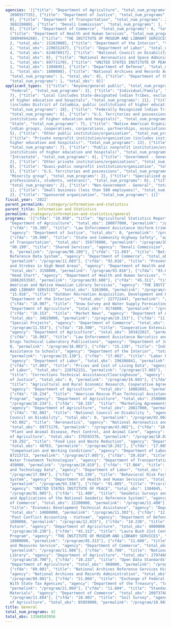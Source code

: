 ```yaml
---
agencies: '[{"title": "Department of Agriculture", "total_num_programs": 13, "total_obs":
  1098557735}, {"title": "Department of Justice", "total_num_programs": 3, "total_obs":
  0}, {"title": "Department of Transportation", "total_num_programs": 2, "total_obs":
  360220000}, {"title": "Denali Commission", "total_num_programs": 1, "total_obs":
  0}, {"title": "Department of Commerce", "total_num_programs": 6, "total_obs": 74471574},
  {"title": "Department of Health and Human Services", "total_num_programs": 3, "total_obs":
  10894094260}, {"title": "THE INSTITUTE OF MUSEUM AND LIBRARY SERVICES", "total_num_programs":
  2, "total_obs": 15263000}, {"title": "Department of the Interior", "total_num_programs":
  2, "total_obs": 229031247}, {"title": "Department of Labor", "total_num_programs":
  4, "total_obs": 624070917}, {"title": "National Council on Disability", "total_num_programs":
  1, "total_obs": 0}, {"title": "National Aeronautics and Space Administration", "total_num_programs":
  1, "total_obs": 69771170}, {"title": "UNITED STATES INSTITUTE OF PEACE", "total_num_programs":
  1, "total_obs": 1304045}, {"title": "Department of Defense", "total_num_programs":
  1, "total_obs": 1800008}, {"title": "National Archives and Records Administration",
  "total_num_programs": 1, "total_obs": 0}, {"title": "Department of the Treasury",
  "total_num_programs": 1, "total_obs": 0}]'
applicant_types: '[{"title": "Anyone/general public", "total_num_programs": 18}, {"title":
  "Federal", "total_num_programs": 3}, {"title": "Individual/Family", "total_num_programs":
  7}, {"title": "Local (includes State-designated lndian Tribes, excludes institutions
  of higher education and hospitals", "total_num_programs": 11}, {"title": "State
  (includes District of Columbia, public institutions of higher education and hospitals)",
  "total_num_programs": 18}, {"title": "Federally Recognized lndian Tribal Governments",
  "total_num_programs": 8}, {"title": "U.S. Territories and possessions (includes
  institutions of higher education and hospitals)", "total_num_programs": 10}, {"title":
  "State", "total_num_programs": 7}, {"title": "Native American Organizations (includes
  lndian groups, cooperatives, corporations, partnerships, associations)", "total_num_programs":
  5}, {"title": "Other public institution/organization", "total_num_programs": 7},
  {"title": "Private nonprofit institution/organization (includes institutions of
  higher education and hospitals)", "total_num_programs": 13}, {"title": "Profit organization",
  "total_num_programs": 7}, {"title": "Public nonprofit institution/organization (includes
  institutions of higher education and hospitals)", "total_num_programs": 15}, {"title":
  "Intrastate", "total_num_programs": 4}, {"title": "Government - General", "total_num_programs":
  2}, {"title": "Other private institutions/organizations", "total_num_programs":
  8}, {"title": "Quasi-public nonprofit institution/organization", "total_num_programs":
  5}, {"title": "U.S. Territories and possessions", "total_num_programs": 4}, {"title":
  "Minority group", "total_num_programs": 2}, {"title": "Specialized group (e.g. health
  professionals, students, veterans)", "total_num_programs": 6}, {"title": "Interstate",
  "total_num_programs": 2}, {"title": "Non-Government - General", "total_num_programs":
  1}, {"title": "Small business (less than 500 employees)", "total_num_programs":
  2}, {"title": "Sponsored organization", "total_num_programs": 1}]'
fiscal_year: '2022'
parent_permalink: /category/information-and-statistics
parent_title: Information and Statistics
permalink: /category/information-and-statistics/general
programs: '[{"cfda": "10.950", "title": "Agricultural Statistics Reports", "agency":
  "Department of Agriculture", "total_obs": 200077000, "permalink": "/program/10.950"},
  {"cfda": "16.305", "title": "Law Enforcement Assistance Uniform Crime Reports",
  "agency": "Department of Justice", "total_obs": 0, "permalink": "/program/16.305"},
  {"cfda": "20.600", "title": "State and Community Highway Safety", "agency": "Department
  of Transportation", "total_obs": 359770000, "permalink": "/program/20.600"}, {"cfda":
  "90.199", "title": "Shared Services", "agency": "Denali Commission", "total_obs":
  0, "permalink": "/program/90.199"}, {"cfda": "11.603", "title": "National Standard
  Reference Data System", "agency": "Department of Commerce", "total_obs": 12320770,
  "permalink": "/program/11.603"}, {"cfda": "93.816", "title": "Preventing Heart Attacks
  and Strokes in High Need Areas", "agency": "Department of Health and Human Services",
  "total_obs": 3150000, "permalink": "/program/93.816"}, {"cfda": "93.600", "title":
  "Head Start", "agency": "Department of Health and Human Services", "total_obs":
  10862653587, "permalink": "/program/93.600"}, {"cfda": "45.311", "title": "Native
  American and Native Hawaiian Library Services", "agency": "THE INSTITUTE OF MUSEUM
  AND LIBRARY SERVICES", "total_obs": 5263000, "permalink": "/program/45.311"}, {"cfda":
  "15.916", "title": "Outdoor Recreation Acquisition, Development and Planning", "agency":
  "Department of the Interior", "total_obs": 227722447, "permalink": "/program/15.916"},
  {"cfda": "10.907", "title": "Snow Survey and Water Supply Forecasting", "agency":
  "Department of Agriculture", "total_obs": 9174000, "permalink": "/program/10.907"},
  {"cfda": "10.153", "title": "Market News", "agency": "Department of Agriculture",
  "total_obs": 34629000, "permalink": "/program/10.153"}, {"cfda": "11.553", "title":
  "Special Projects", "agency": "Department of Commerce", "total_obs": 0, "permalink":
  "/program/11.553"}, {"cfda": "10.500", "title": "Cooperative Extension Service",
  "agency": "Department of Agriculture", "total_obs": 303422017, "permalink": "/program/10.500"},
  {"cfda": "16.003", "title": "Law Enforcement Assistance Narcotics and Dangerous
  Drugs Technical Laboratory Publications", "agency": "Department of Justice", "total_obs":
  0, "permalink": "/program/16.003"}, {"cfda": "15.130", "title": "Indian Education
  Assistance to Schools", "agency": "Department of the Interior", "total_obs": 1308800,
  "permalink": "/program/15.130"}, {"cfda": "17.002", "title": "Labor Force Statistics",
  "agency": "Department of Labor", "total_obs": 296386841, "permalink": "/program/17.002"},
  {"cfda": "17.003", "title": "Prices and Cost of Living Data", "agency": "Department
  of Labor", "total_obs": 228762151, "permalink": "/program/17.003"}, {"cfda": "16.603",
  "title": "Corrections Technical Assistance/Clearinghouse", "agency": "Department
  of Justice", "total_obs": 0, "permalink": "/program/16.603"}, {"cfda": "10.250",
  "title": "Agricultural and Rural Economic Research, Cooperative Agreements and Collaborations",
  "agency": "Department of Agriculture", "total_obs": 10802891, "permalink": "/program/10.250"},
  {"cfda": "10.234", "title": "American Rescue Plan Technical Assistance Investment
  Program", "agency": "Department of Agriculture", "total_obs": 25000000, "permalink":
  "/program/10.234"}, {"cfda": "10.155", "title": "Marketing Agreements and Orders",
  "agency": "Department of Agriculture", "total_obs": 20817000, "permalink": "/program/10.155"},
  {"cfda": "92.002", "title": "National Council on Disability ", "agency": "National
  Council on Disability", "total_obs": 0, "permalink": "/program/92.002"}, {"cfda":
  "43.002", "title": "Aeronautics", "agency": "National Aeronautics and Space Administration",
  "total_obs": 69771170, "permalink": "/program/43.002"}, {"cfda": "10.025", "title":
  "Plant and Animal Disease, Pest Control, and Animal Care", "agency": "Department
  of Agriculture", "total_obs": 376593376, "permalink": "/program/10.025"}, {"cfda":
  "10.292", "title": "Food Loss and Waste Reduction", "agency": "Department of Agriculture",
  "total_obs": 48763, "permalink": "/program/10.292"}, {"cfda": "17.005", "title":
  "Compensation and Working Conditions", "agency": "Department of Labor", "total_obs":
  87215713, "permalink": "/program/17.005"}, {"cfda": "20.819", "title": "Ballast
  Water Treatment Technologies", "agency": "Department of Transportation", "total_obs":
  450000, "permalink": "/program/20.819"}, {"cfda": "17.004", "title": "Productivity
  and Technology Data", "agency": "Department of Labor", "total_obs": 11706212, "permalink":
  "/program/17.004"}, {"cfda": "93.336", "title": "Behavioral Risk Factor Surveillance
  System", "agency": "Department of Health and Human Services", "total_obs": 28290673,
  "permalink": "/program/93.336"}, {"cfda": "91.005", "title": "Priority Grant Competition",
  "agency": "UNITED STATES INSTITUTE OF PEACE", "total_obs": 1304045, "permalink":
  "/program/91.005"}, {"cfda": "11.400", "title": "Geodetic Surveys and Services (Geodesy
  and Applications of the National Geodetic Reference System)", "agency": "Department
  of Commerce", "total_obs": 22200000, "permalink": "/program/11.400"}, {"cfda": "11.303",
  "title": "Economic Development Technical Assistance", "agency": "Department of Commerce",
  "total_obs": 14000000, "permalink": "/program/11.303"}, {"cfda": "12.015", "title":
  "Past Conflict Accounting - Vietnam", "agency": "Department of Defense", "total_obs":
  1800008, "permalink": "/program/12.015"}, {"cfda": "10.230", "title": "Farm of the
  Future", "agency": "Department of Agriculture", "total_obs": 4000000, "permalink":
  "/program/10.230"}, {"cfda": "45.313", "title": "Laura Bush 21st Century Librarian
  Program", "agency": "THE INSTITUTE OF MUSEUM AND LIBRARY SERVICES", "total_obs":
  10000000, "permalink": "/program/45.313"}, {"cfda": "11.606", "title": "Weights
  and Measures Service", "agency": "Department of Commerce", "total_obs": 4977064,
  "permalink": "/program/11.606"}, {"cfda": "10.700", "title": "National Agricultural
  Library", "agency": "Department of Agriculture", "total_obs": 27974688, "permalink":
  "/program/10.700"}, {"cfda": "10.233", "title": "Open Data Standards", "agency":
  "Department of Agriculture", "total_obs": 960000, "permalink": "/program/10.233"},
  {"cfda": "89.001", "title": "National Archives Reference Services Historical Research",
  "agency": "National Archives and Records Administration", "total_obs": 0, "permalink":
  "/program/89.001"}, {"cfda": "21.004", "title": "Exchange of Federal Tax Information
  With State Tax Agencies", "agency": "Department of the Treasury", "total_obs": 0,
  "permalink": "/program/21.004"}, {"cfda": "11.604", "title": "Standard Reference
  Materials", "agency": "Department of Commerce", "total_obs": 20973740, "permalink":
  "/program/11.604"}, {"cfda": "10.903", "title": "Soil Survey", "agency": "Department
  of Agriculture", "total_obs": 85059000, "permalink": "/program/10.903"}]'
title: General
total_num_programs: 42
total_obs: 13368583956
---
```


